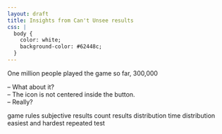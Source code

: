 ```yaml
---
layout: draft
title: Insights from Can't Unsee results
css: |
  body {
    color: white;
    background-color: #62448c;
  }
---
```


One million people played the game so far, 300,000

– What about it?<br>
– The icon is not centered inside the button.<br>
– Really?<br>

game rules
subjective
results count
results distribution
time distribution
easiest and hardest
repeated test
